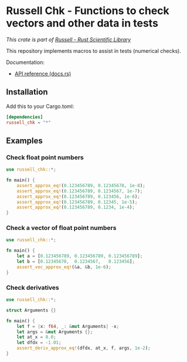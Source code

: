 # Russell Chk - Functions to check vectors and other data in tests

_This crate is part of [Russell - Rust Scientific Library](https://github.com/cpmech/russell)_

This repository implements macros to assist in tests (numerical checks).

Documentation:

- [API reference (docs.rs)](https://docs.rs/russell_chk)

## Installation

Add this to your Cargo.toml:

```toml
[dependencies]
russell_chk = "*"
```

## Examples

### Check float point numbers

```rust
use russell_chk::*;

fn main() {
    assert_approx_eq!(0.123456789, 0.12345678, 1e-8);
    assert_approx_eq!(0.123456789, 0.1234567, 1e-7);
    assert_approx_eq!(0.123456789, 0.123456, 1e-6);
    assert_approx_eq!(0.123456789, 0.12345, 1e-5);
    assert_approx_eq!(0.123456789, 0.1234, 1e-4);
}
```

### Check a vector of float point numbers

```rust
use russell_chk::*;

fn main() {
    let a = [0.123456789, 0.123456789, 0.123456789];
    let b = [0.12345678,  0.1234567,   0.123456];
    assert_vec_approx_eq!(&a, &b, 1e-6);
}
```


### Check derivatives

```rust
use russell_chk::*;

struct Arguments {}

fn main() {
    let f = |x: f64, _: &mut Arguments| -x;
    let args = &mut Arguments {};
    let at_x = 8.0;
    let dfdx = -1.01;
    assert_deriv_approx_eq!(dfdx, at_x, f, args, 1e-2);
}
```
